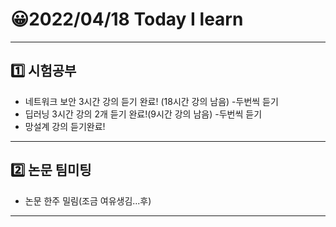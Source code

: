 # 😀2022/04/18 Today I learn
-------------------------
## 1️⃣ 시험공부
  * 네트워크 보안 3시간 강의 듣기 완료! (18시간 강의 남음) -두번씩 듣기
  * 딥러닝 3시간 강의 2개 듣기 완료!(9시간 강의 남음) -두번씩 듣기
  * 망설계 강의 듣기완료!
------------------------
## 2️⃣ 논문 팀미팅
  * 논문 한주 밀림(조금 여유생김...후)
----------------------------
